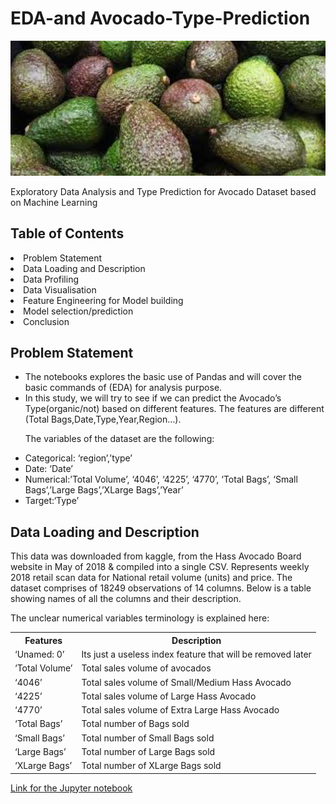 
# EDA-and Avocado-Type-Prediction
![image.jpg](images/avocado.jpg)

Exploratory Data Analysis and Type Prediction for Avocado Dataset based on Machine Learning

  <h2>Table of Contents</h2>
  <li>Problem Statement</li>
  <li>Data Loading and Description</li>
  <li>Data Profiling
  <li>Data Visualisation
  <li>Feature Engineering for Model building</li>
  <li>Model selection/prediction</li>
  <li>Conclusion</li>


<h2>Problem Statement</h2>
<ul>
<li>The notebooks explores the basic use of Pandas and will cover the basic commands of (EDA) for analysis purpose.</li>

<li>In this study, we will try to see if we can predict the Avocado’s Type(organic/not) based on different features. The features are different (Total Bags,Date,Type,Year,Region…).</li>

The variables of the dataset are the following:
<li>Categorical: ‘region’,’type’</li>
<li>Date: ‘Date’</li>
<li>Numerical:’Total Volume’, ‘4046’, ‘4225’, ‘4770’, ‘Total Bags’, ‘Small Bags’,’Large Bags’,’XLarge Bags’,’Year’</li>
<li>Target:‘Type’</li>
</ul>

<h2>Data Loading and Description</h2>

<p>
This data was downloaded from kaggle, from the Hass Avocado Board website in May of 2018 & compiled into a single CSV.
Represents weekly 2018 retail scan data for National retail volume (units) and price.
The dataset comprises of 18249 observations of 14 columns. Below is a table showing names of all the columns and their description.
</p>

The unclear numerical variables terminology is explained here:

<table>
  <tr><th>Features</th><th>Description</th></tr>
  <tr><td>‘Unamed: 0’</td><td>	Its just a useless index feature that will be removed later</td></tr>
  <tr><td>‘Total Volume’</td><td>	Total sales volume of avocados</td></tr>
  <tr><td>‘4046’</td><td>	Total sales volume of Small/Medium Hass Avocado</td></tr>
  <tr><td>‘4225’</td><td>	Total sales volume of Large Hass Avocado</td></tr>
  <tr><td>‘4770’</td><td>	Total sales volume of Extra Large Hass Avocado</td></tr>
  <tr><td>‘Total Bags’</td><td>	Total number of Bags sold</td></tr>
  <tr><td>‘Small Bags’</td><td>	Total number of Small Bags sold</td></tr>
  <tr><td>‘Large Bags’</td><td>	Total number of Large Bags sold</td></tr>
  <tr><td>‘XLarge Bags’</td><td>	Total number of XLarge Bags sold</td></tr>
</table>

[Link for the Jupyter notebook](./AvocadosTypeDetection.ipynb)

